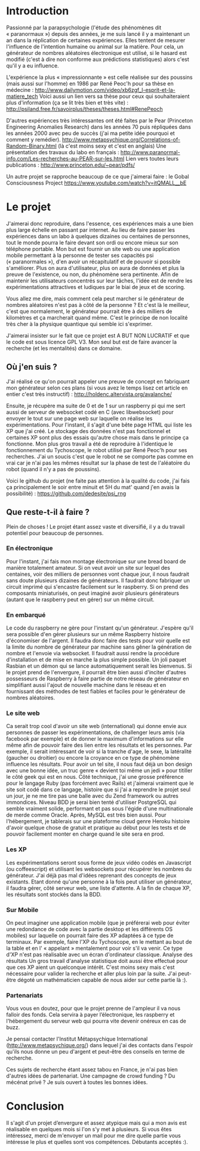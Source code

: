 # Introduction

Passionné par la parapsychologie (l'étude des phénomènes dit « paranormaux ») depuis des années, je me suis lancé il y a maintenant un an dans la réplication de certaines expériences.
Elles tentent de mesurer l'influence de l'intention humaine ou animal sur la matière.
Pour cela, un générateur de nombres aléatoires électronique est utilisé, si le hasard est modifié (c'est à dire non conforme aux prédictions statistiques) alors c'est qu'il y a eu influence.

L'expérience la plus « impressionnante » est celle réalisée sur des poussins (mais aussi sur l'homme) en 1986 par René Peoc'h pour sa thèse en médecine :
http://www.dailymotion.com/video/xb6zgf_l-esprit-et-la-matiere_tech
Voici aussi un lien vers sa thèse pour ceux qui souhaiteraient plus d'information (ça se lit très bien et très vite) :
http://psiland.free.fr/savoirplus/theses/theses.html#RenePeoch

D'autres expériences très intéressantes ont été faites par le Pear (Princeton Engineering Anomalies Research) dans les années 70 puis répliquées dans les années 2000 avec peu de succès (j'ai ma petite idée pourquoi et comment y remédier).
http://www.metapsychique.org/Correlations-of-Random-Binary.html (là c'est moins sexy et c'est en anglais)
Une présentation des travaux du labo en français :
http://www.paranormal-info.com/Les-recherches-au-PEAR-sur-les.html
Lien vers toutes leurs publications :
http://www.princeton.edu/~pear/pdfs/

Un autre projet se rapproche beaucoup de ce que j'aimerai faire : le Gobal Consciousness Project
https://www.youtube.com/watch?v=itQMALL__bE

# Le projet

J'aimerai donc reproduire, dans l'essence, ces expériences mais a une bien plus large échelle en passant par internet. Au lieu de faire passer les expériences dans un labo à quelques dizaines ou centaines de personnes, tout le monde pourra le faire devant son ordi ou encore mieux sur son téléphone portable.
Mon but est fournir un site web ou une application mobile permettant à la personne de tester ses capacités psi (« paranormales »), d'en avoir un récapitulatif et de pouvoir si possible s'améliorer. Plus on aura d'utilisateur, plus on aura de données et plus la preuve de l'existence, ou non, du phénomène sera pertinente.
Afin de maintenir les utilisateurs concentrés sur leur tâches, l'idée est de rendre les expérimentations attractives et ludiques par le biai de jeux et de scoring.

Vous allez me dire, mais comment cela peut marcher si le générateur de nombres aléatoires n'est pas à côté de la personne ? Et c'est là le meilleur, c'est que normalement, le générateur pourrait être à des milliers de kilomètres et ça marcherait quand même. C'est le principe de non localité très cher à la physique quantique qui semble ici s'exprimer.

J'aimerai insister sur le fait que ce projet est A BUT NON LUCRATIF et que le code est sous licence GPL V3. Mon seul but est de faire avancer la recherche (et les mentalités) dans ce domaine.

## Où j'en suis ?

J'ai réalisé ce qu'on pourrait appeler une preuve de concept en fabriquant mon générateur selon ces plans (si vous avez le temps lisez cet article en entier c'est très instructif) :
http://holdenc.altervista.org/avalanche/

Ensuite, je récupère ma suite de 0 et de 1 sur un raspberry pi qui me sert aussi de serveur de websocket codé en C (avec libwebsocket) pour envoyer le tout sur une page web sur laquelle on réalise les expérimentations.
Pour l'instant, il s'agit d'une bête page HTML qui liste les XP que j'ai créé. Le stockage des données n'est pas fonctionnel et certaines XP sont plus des essais qu'autre chose mais dans le principe ça fonctionne.
Mon plus gros travail a été de reproduire à l'identique le fonctionnement du Tychoscope, le robot utilisé par René Peoc'h pour ses recherches. J'ai un soucis c'est que le robot ne se comporte pas comme en vrai car je n'ai pas les mêmes résultat sur la phase de test de l'aléatoire du robot (quand il n'y a pas de poussins).

Voici le github du projet (ne faite pas attention à la qualité du code, j'ai fais ça principalement le soir entre minuit et 5H du mat' quand j'en avais la possibilité) :
https://github.com/dedesite/psi_rng

## Que reste-t-il à faire ?

Plein de choses ! Le projet étant assez vaste et diversifié, il y a du travail potentiel pour beaucoup de personnes.

### En électronique
Pour l'instant, j'ai fais mon montage électronique sur une bread board de manière totalement amateur. Si on veut avoir un site sur lequel des centaines, voir des milliers de personnes vont chaque jour, il nous faudrait sans doute plusieurs dizaines de générateurs. Il faudrait donc fabriquer un circuit imprimé qui s'encastre facilement sur le raspberry. Si on prend des composants miniaturisés, on peut imaginé avoir plusieurs générateurs (autant que le raspberry peut en gérer) sur un même circuit.

### En embarqué

Le code du raspberry ne gère pour l'instant qu'un générateur. J'espère qu'il sera possible d'en gérer plusieurs sur un même Raspberry histoire d'économiser de l'argent. Il faudra donc faire des tests pour voir quelle est la limite du nombre de générateur par machine sans gêner la génération de nombre et l'envoie via websocket.
Il faudrait aussi rendre la procédure d'installation et de mise en marche la plus simple possible. Un joli paquet Rasbian et un démon qui se lance automatiquement serait les bienvenus. 
Si le projet prend de l'envergure, il pourrait être bien aussi d'inciter d'autres possesseurs de Raspberry à faire partie de notre réseau de générateur en simplifiant aussi l'ajout de nouvelle machine dans le réseau et en fournissant des méthodes de test fiables et faciles pour le générateur de nombres aléatoires.

### Le site web

Ca serait trop cool d'avoir un site web (international) qui donne envie aux personnes de passer les expérimentations, de challenger leurs amis (via facebook par exemple) et de donner le maximum d'informations sur elle même afin de pouvoir faire des lien entre les résultats et les personnes.
Par exemple, il serait intéressant de voir si la tranche d'age, le sexe, la latéralité (gaucher ou droitier) ou encore la croyance en ce type de phénomène influence les résultats.
Pour avoir un tel site, il nous faut déjà un bon design avec une bonne idée, un truc genre « devient toi même un jedi » pour titiller le côté geek qui est en nous.
Côté technique, j'ai une grosse préférence pour le langage Ruby (pas forcément avec Rails) et j'aimerai vraiment que le site soit codé dans ce langage, histoire que si j'ai a reprendre le projet seul un jour, je ne me tire pas une balle avec du Zend framework ou autres immondices.
Niveau BDD je serai bien tenté d'utiliser PostgreSQL qui semble vraiment solide, performant et pas sous l'égide d'une multinationale de merde comme Oracle. Après, MySQL est très bien aussi.
Pour l'hébergement, je tablerais sur une plateforme cloud genre Heroku histoire d'avoir quelque chose de gratuit et pratique au début pour les tests et de pouvoir facilement monter en charge quand le site sera en prod.

### Les XP

Les expérimentations seront sous forme de jeux vidéo codés en Javascript (ou coffeescript) et utilisant les websockets pour récupérer les nombres du générateur. J'ai déjà pas mal d'idées reprenant des concepts de jeux existants.
Etant donné qu'une personne à la fois peut utiliser un générateur, il faudra gérer, côté serveur web, une liste d'attente. A la fin de chaque XP, les résultats sont stockés dans la BDD.

### Sur Mobile

On peut imaginer une application mobile (que je préférerai web pour éviter une redondance de code avec la partie desktop et les différents OS mobiles) sur laquelle on pourrait faire des XP adaptées à ce type de terminaux.
Par exemple, faire l'XP du Tychoscope, en le mettant au bout de la table et en l' « appelant » mentalement pour voir s'il va venir. Ce type d'XP n'est pas réalisable avec un écran d'ordinateur classique.
Analyse des résultats
Un gros travail d'analyse statistique doit aussi être effectué pour que ces XP aient un quelconque intérêt. C'est moins sexy mais c'est nécessaire pour valider la recherche et aller plus loin par la suite.
J'ai peut-être dégoté un mathématicien capable de nous aider sur cette partie là :).

### Partenariats

Vous vous en doutez, pour que le projet prenne de l'ampleur il va nous falloir des fonds. Cela servira à payer l’électronique, les raspberry et l'hébergement du serveur web qui pourra vite devenir onéreux en cas de buzz.

Je pensai contacter l'Institut Métapsychique International (http://www.metapsychique.org/) dans lequel j'ai des contacts dans l'espoir qu'ils nous donne un peu d'argent et peut-être des conseils en terme de recherche.

Ces sujets de recherche étant assez tabou en France, je n'ai pas bien d'autres idées de partenariat. Une campagne de crowd funding ? Du mécénat privé ? Je suis ouvert à toutes les bonnes idées.

# Conclusion

Il s'agit d'un projet d’envergure et assez atypique mais qui a mon avis est réalisable en quelques mois si l'on s'y met à plusieurs. Si vous êtes intéressez, merci de m'envoyer un mail pour me dire quelle partie vous intéresse le plus et quelles sont vos compétences. Débutants acceptés :).